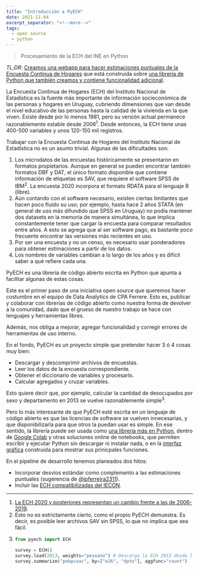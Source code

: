 ```yaml
---
title: "Introducción a PyECH"
date: 2021-11-04
excerpt_separator: "<!--more-->"
tags:
  - open source
  - python
---
```


> Procesamiento de la ECH del INE en Python

*TL;DR*: [Creamos una webapp para hacer estimaciones puntuales de la Encuesta Continua de Hogares](https://cpa-analytics.github.io/pyech) que está construida sobre [una librería de Python que también creamos y contiene funcionalidad adicional](https://github.com/cpa-analytics/pyech).

<!--more-->

La Encuesta Continua de Hogares (ECH) del Instituto Nacional de Estadística es la fuente más importante de información socieconómica de las personas y hogares en Uruguay, cubriendo dimensiones que van desde el nivel educativo de las personas hasta la calidad de la vivienda en la que viven. Existe desde por lo menos 1981, pero su versión actual permanece razonablemente estable desde 2006<sup>1</sup>. Desde entonces, la ECH tiene unas 400-500 variables y unos 120-150 mil registros.

Trabajar con la Encuesta Continua de Hogares del Instituto Nacional de Estadística no es un asunto trivial. Algunas de las dificultades son:

1. Los microdatos de las encuestas históricamente se presentaron en formatos propietarios. Aunque en general se pueden encontrar también formatos DBF y DAT, el único formato disponible que contiene información de etiquetas es SAV, que requiere el software SPSS de IBM<sup>2</sup>. La encuesta 2020 incorpora el formato RDATA para el lenguaje R (libre).
2. Aún contando con el software necesario, existen ciertas limitantes que hacen poco fluido su uso; por ejemplo, hasta hace 2 años STATA (en general de uso más difundido que SPSS en Uruguay) no podía mantener dos datasets en la memoria de manera simultánea, lo que implica constantemente tener que cargar la encuesta para comparar resultados entre años. A esto se agrega que al ser software pago, es bastante poco frecuente encontrar las versiones más recientes en uso.
3. Por ser una encuesta y no un censo, es necesario usar ponderadores para obtener estimaciones a partir de los datos.
4. Los nombres de variables cambian a lo largo de los años y es difícil saber a qué refiere cada una.

PyECH es una librería de código abierto escrita en Python que apunta a facilitar algunas de estas cosas.

Este es el primer paso de una iniciativa open source que queremos hacer costumbre en el equipo de Data Analytics de CPA Ferrere. Esto es, publicar y colaborar con librerías de código abierto como nuestra forma de devolver a la comunidad, dado que el grueso de nuestro trabajo se hace con lenguajes y herramientas libres.

Además, nos obliga a mejorar, agregar funcionalidad y corregir errores de herramientas de uso interno.

En el fondo, PyECH es un proyecto simple que pretender hacer 3 ó 4 cosas muy bien:

* Descargar y descomprimir archivos de encuestas.
* Leer los datos de la encuesta correspondiente.
* Obtener el diccionario de variables y procesarlo.
* Calcular agregados y cruzar variables.

Esto quiere decir que, por ejemplo, calcular la cantidad de desocupados por sexo y departamento en 2013 se vuelve razonablemente simple<sup>3</sup>.

Pero lo más interesante de que PyECH esté escrita en un lenguaje de código abierto es que las licencias de software se vuelven innecesarias, y que disponibilizarla para que otros la puedan usar es simple. En ese sentido, la librería puede ser usada como [una librería más en Python](https://pypi.org/project/pyech/), dentro de [Google Colab](https://colab.research.google.com/github/CPA-Analytics/pyech/blob/master/examples/example.ipynb) y otras soluciones online de notebooks, que permiten escribir y ejecutar Python sin descargar ni instalar nada, o en la [interfaz gráfica](https://cpa-analytics.github.io/pyech/) construida para mostrar sus prinicpales funciones.

En el pipeline de desarrollo tenemos planeados dos hitos:
* Incorporar desvíos estándar como complemento a las estimaciones puntuales (sugerencia de [@jpferreira2311](https://twitter.com/jpferreira2311)).
* Incluir las [ECH compatibilizadas del IECON](http://fcea.edu.uy/portada-ech-compatibilizadas.html).

----
1. [La ECH 2020 y posteriores representan un cambio frente a las de 2006-2019](https://www.ine.gub.uy/c/document_library/get_file?uuid=359cba03-b448-400f-9e5b-10136bdfb519&groupId=10181).
2. Esto no es estrictamente cierto, como el propio PyECH demuestra. Es decir, es posible leer archivos SAV sin SPSS, lo que no implica que sea fácil.
3. ```python
   from pyech import ECH

   survey = ECH()
   survey.load(2013, weights="pesoano") # Descarga la ECH 2013 desde la web del INE, descomprime el .rar y lee el .sav correspondiente a hogares y personas.
   survey.summarize("pobpcoac", by=["e26", "dpto"], aggfunc="count")
   ```

